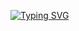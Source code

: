 [![Typing SVG](https://readme-typing-svg.herokuapp.com?font=&weight=800&size=30&duration=900&pause=700&color=F7D122&center=true&vCenter=true&random=false&width=435&lines=+++++++++++++++++++++++++++++++++++Hi%2C+I'm+Lemon+;+++++++++++++++++++++++++++++++++++Follow+me+%F0%9F%98%89;+++++++++++++++++++++++++++++++++++Instagram%3A+2y5p;+++++++++++++++++++++++++++++++++++Twitter%3A+Lemonayh;+++++++++++++++++++++++++++++++++++Discord%3A+3n_p)](https://git.io/typing-svg)
